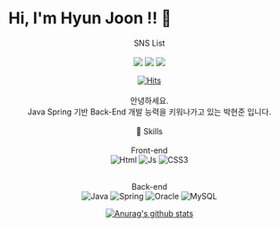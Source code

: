 # Hi, I'm Hyun Joon !!  👋 
<div align="center">
 SNS List<br><br>
<a href="https://ks12b0000.tistory.com/" target="_blank"><img src="https://img.shields.io/badge/Blog-000000?style=flat-square&logo=Tistory&logoColor=white"/></a>
<a href="https://www.instagram.com/park._h_.j" target="_blank"><img src="https://img.shields.io/badge/Instagram-E4405F?style=flat-square&logo=Instagram&logoColor=white"/></a>
<a href="" target="_blank"><img src="https://img.shields.io/badge/ks12b0000@gmail.com-E4405F?style=flat-square&logo=Gmail&logoColor=white"/></a>
<br>

[![Hits](https://hits.seeyoufarm.com/api/count/incr/badge.svg?url=https%3A%2F%2Fgithub.com%2Fks12b0000&count_bg=%2379C83D&title_bg=%23555555&icon=&icon_color=%23E7E7E7&title=hits&edge_flat=false)](https://hits.seeyoufarm.com)
<br><br>
안녕하세요. <br>
Java Spring 기반 Back-End 개발 능력을 키워나가고 있는 박현준 입니다.
<br><br>
💪 Skills <br><br>
Front-end <br>
<img alt="Html" src ="https://img.shields.io/badge/HTML-E34F26.svg?&style=for-the-badge&logo=HTML5&logoColor=white"/>
<img alt="Js" src ="https://img.shields.io/badge/JavaScript-F7DF1E.svg?&style=for-the-badge&logo=JavaScript&logoColor=white"/>
<img alt="CSS3" src ="https://img.shields.io/badge/CSS-1572B6.svg?&style=for-the-badge&logo=CSS3&logoColor=white"/>
<br><br>

Back-end <br>
<img alt="Java" src ="https://img.shields.io/badge/Java-007396.svg?&style=for-the-badge&logo=Java&logoColor=white"/>
<img alt="Spring" src ="https://img.shields.io/badge/Spring-6DB33F.svg?&style=for-the-badge&logo=Spring&logoColor=white"/>
<img alt="Oracle" src ="https://img.shields.io/badge/Oracle-F80000.svg?&style=for-the-badge&logo=Oracle&logoColor=white"/>
<img alt="MySQL" src ="https://img.shields.io/badge/MySQL-4479A1.svg?&style=for-the-badge&logo=MySQL&logoColor=white"/>


  [![Anurag's github stats](https://github-readme-stats.vercel.app/api?username=ks12b0000)](https://github.com/anuraghazra/github-readme-stats)
</div>
